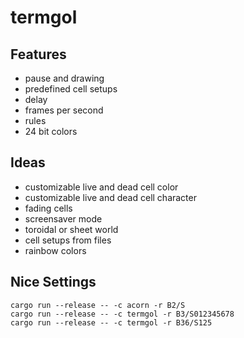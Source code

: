 # termgol

## Features

- pause and drawing
- predefined cell setups
- delay
- frames per second
- rules
- 24 bit colors

## Ideas

- customizable live and dead cell color
- customizable live and dead cell character
- fading cells
- screensaver mode
- toroidal or sheet world
- cell setups from files
- rainbow colors

## Nice Settings

```
cargo run --release -- -c acorn -r B2/S
cargo run --release -- -c termgol -r B3/S012345678
cargo run --release -- -c termgol -r B36/S125
```
